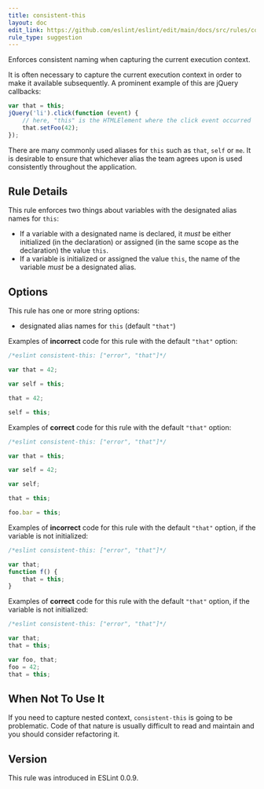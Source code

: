 ```yaml
---
title: consistent-this
layout: doc
edit_link: https://github.com/eslint/eslint/edit/main/docs/src/rules/consistent-this.md
rule_type: suggestion
---
```


Enforces consistent naming when capturing the current execution context.

It is often necessary to capture the current execution context in order to make it available subsequently. A prominent example of this are jQuery callbacks:

```js
var that = this;
jQuery('li').click(function (event) {
    // here, "this" is the HTMLElement where the click event occurred
    that.setFoo(42);
});
```

There are many commonly used aliases for `this` such as `that`, `self` or `me`. It is desirable to ensure that whichever alias the team agrees upon is used consistently throughout the application.

## Rule Details

This rule enforces two things about variables with the designated alias names for `this`:

* If a variable with a designated name is declared, it *must* be either initialized (in the declaration) or assigned (in the same scope as the declaration) the value `this`.
* If a variable is initialized or assigned the value `this`, the name of the variable *must* be a designated alias.

## Options

This rule has one or more string options:

* designated alias names for `this` (default `"that"`)

Examples of **incorrect** code for this rule with the default `"that"` option:

```js
/*eslint consistent-this: ["error", "that"]*/

var that = 42;

var self = this;

that = 42;

self = this;
```

Examples of **correct** code for this rule with the default `"that"` option:

```js
/*eslint consistent-this: ["error", "that"]*/

var that = this;

var self = 42;

var self;

that = this;

foo.bar = this;
```

Examples of **incorrect** code for this rule with the default `"that"` option, if the variable is not initialized:

```js
/*eslint consistent-this: ["error", "that"]*/

var that;
function f() {
    that = this;
}
```

Examples of **correct** code for this rule with the default `"that"` option, if the variable is not initialized:

```js
/*eslint consistent-this: ["error", "that"]*/

var that;
that = this;

var foo, that;
foo = 42;
that = this;
```

## When Not To Use It

If you need to capture nested context, `consistent-this` is going to be problematic. Code of that nature is usually difficult to read and maintain and you should consider refactoring it.

## Version

This rule was introduced in ESLint 0.0.9.

